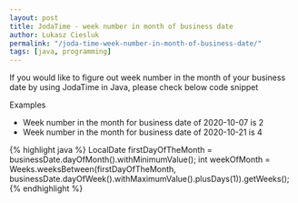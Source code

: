 ```yaml
---
layout: post
title: JodaTime - week number in month of business date
author: Lukasz Ciesluk
permalink: "/joda-time-week-number-in-month-of-business-date/"
tags: [java, programming]
---
```


If you would like to figure out week number in the month of your business date by using JodaTime in Java, please check below code snippet

Examples
* Week number in the month for business date of 2020-10-07 is 2
* Week number in the month for business date of 2020-10-21 is 4

{% highlight java %}
LocalDate firstDayOfTheMonth = businessDate.dayOfMonth().withMinimumValue();
int weekOfMonth = Weeks.weeksBetween(firstDayOfTheMonth, businessDate.dayOfWeek().withMaximumValue().plusDays(1)).getWeeks();
{% endhighlight %}
